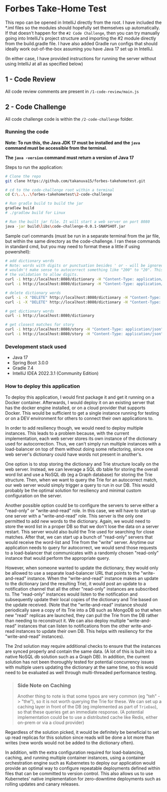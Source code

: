 # Forbes Take-Home Test

This repo can be opened in IntelliJ directly from the root. I have included the *.iml files so the modules should 
hopefully set themselves up automatically. If that doesn't happen for the `#2 Code Challenge`, then you can try 
manually going into IntelliJ's project structure and importing the #2 module directly from the build.gradle file. I
have also added Gradle run configs that should ideally work out-of-the-box assuming you have Java 17 set up in IntelliJ.

(In either case, I have provided instructions for running the server without using IntelliJ at all as specified below)

## 1 - Code Review

All code review comments are present in `/1-code-review/main.js`

## 2 - Code Challenge

All code challenge code is within the `/2-code-challenge` folder.

### Running the code

**Note: To run this, the Java JDK 17 must be installed and the `java` command must be accessible from the terminal.**

**The `java -version` command must return a version of Java 17**

Steps to run the application:

```bash
# Clone the repo
git clone https://github.com/takanuva15/forbes-takehometest.git

# cd to the code-challenge root within a terminal
cd C:\..\..\forbes-takehometest\2-code-challenge

# Run gradle build to build the jar
gradlew build 
# ./gradlew build for Linux

# Run the built jar file. It will start a web server on port 8080
java -jar build\libs\code-challenge-0.0.1-SNAPSHOT.jar
```

Sample curl commands (must be run in a separate terminal from the jar file, but within the same directory as the 
code-challenge. I ran these commands in standard cmd, but you may need to format these a little if using powershell):
```bash
# add dictionary words 
# Note: words with digits or punctuation besides ' or - will be ignored. I coded this logic on the idea that it 
# wouldn't make sense to autocorrect something like "200" to "20". This could be re-implemented easily by changing
# the validation to allow digits.
curl -i http://localhost:8080/dictionary -H "Content-Type: application/json" -d @sample_dict_add.json
curl -i http://localhost:8080/dictionary -H "Content-Type: application/json" -d "{\"dictionary\": {\"add\": [\"cat\", \"bat\"]}}"

# delete dictionary words
curl -i -X "DELETE" http://localhost:8080/dictionary -H "Content-Type: application/json" -d @sample_dict_remove.json
curl -i -X "DELETE" http://localhost:8080/dictionary -H "Content-Type: application/json" -d "{\"dictionary\": {\"remove\": [\"believes\"]}}"

# get dictionary words
curl -i http://localhost:8080/dictionary

# get closest matches for story
curl -i http://localhost:8080/story -H "Content-Type: application/json" -d @sample_story.json
curl -i http://localhost:8080/story -H "Content-Type: application/json" -d "{\"story\": \"mat\"}"

```

### Development stack used

- Java 17
- Spring Boot 3.0.0
- Gradle 7.4
- IntelliJ IDEA 2022.3.1 (Community Edition)

### How to deploy this application

To deploy this application, I would first package it and get it running on a Docker container. Afterwards, I would 
deploy it on an existing server that has the docker engine installed, or on a cloud provider that supports Docker.
This would be sufficient to get a single instance running for testing or on a DEV environment for others to connect 
their own applications to.

In order to add resiliency though, we would need to deploy multiple instances. This leads to a problem because, with
the current implementation, each web server stores its own instance of the dictionary used for autocorrection. Thus,
we can't simply run multiple instances with a load-balancer on top of them without doing some refactoring, since one 
web server's dictionary could have words not present in another's.

One option is to stop storing the dictionary and Trie structure locally on the web server. Instead, we can leverage a 
SQL db table for storing the overall word list and use a NoSQL db (eg a Graph database) for storing the Trie structure.
Then, when we want to query the Trie for an autocorrect match, our web server would simply trigger a query to run in our
DB. This would probably be the optimal solution for resiliency and minimal custom configuration on the server. 

Another possible option could be to configure the servers to serve either a "read-only" or "write-and-read" role. In
this case, we will have to start up one server with a "write-and-read" role. This server is the only one permitted to
add new words to the dictionary. Again, we would need to store the word list in a proper DB so that we don't lose the
data on a server restart. This server would also build the Trie used for searching for close matches. After that, we can
start up a bunch of "read-only" servers that would receive the word-list and Trie from the "write" server. Anytime our
application needs to query for autocorrect, we would send those requests to a load-balancer that communicates with a 
randomly chosen "read-only" instance that would perform the appropriate query.

However, when someone wanted to update the dictionary, they would only be allowed to use a separate load-balancer URL
that points to the "write-and-read" instance. When the "write-and-read" instance makes an update to the dictionary (and
the resulting Trie), it would post an update to a notification channel that all the other "read-only" instances are
subscribed to. The "read-only" instances would listen to the notification and subsequently update their local copies of
the dictionary and Trie based on the update received. (Note that the "write-and-read" instance should periodically save
a copy of its Trie into a DB such as MongoDB so that when new "read" replicas are launched, they can pull the Trie from
the DB rather than needing to reconstruct it. We can also deploy multiple "write-and-read" instances that can listen
to notifications from the other write-and-read instances to update their own DB. This helps with resiliency for the
"write-and-read" instances).

The 2nd solution may require additional checks to ensure that the instances are synced properly and contain the same 
data. (A lot of this is built into a native NoSQL db solution such as a Graph DB). In addition, the current solution 
has not been thoroughly tested for potential concurrency issues with multiple users updating the dictionary at the
same time, so this would need to be evaluated as well through multi-threaded performance testing. 

> ### Side Note on Caching
> Another thing to note is that some typos are very common (eg "teh" -> "the"), so it is not worth querying the Trie for
> these. We can set up a caching layer in front of the DB (eg implemented as part of `TrieDao`), so that these queries get
> an immediate response. (A potential implementation could be to use a distributed cache like Redis, either 
> on-prem or via a cloud provider)


Regardless of the solution picked, it would be definitely be beneficial to set up read replicas for this solution since
reads will be done a lot more than writes (new words would not be added to the dictionary often). 

In addition, with the extra configuration required for load-balancing, caching, and running multiple container 
instances, using a container orchestration engine such as Kubernetes to deploy our application would provide an 
optimal way to configure repeatable deployments defined within files that can be committed to version control. This 
also allows us to use Kubernetes' native implementation for zero-downtime deployments such as rolling updates and canary
releases.



